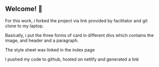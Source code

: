 ## Welcome! 👋


For this work, i forked the project via link provided by facilitator and git clone to my laptop.

Basically, i put the three forms of card in different divs which contains the image, and header and a paragraph.

The style sheet was linked in the index page

I pushed my code to github, hosted on netlify and generated a link

